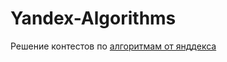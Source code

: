 # Yandex-Algorithms
Решение контестов по [алгоритмам от янддекса](https://yandex.ru/yaintern/algorithm-training_1)
